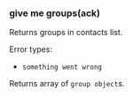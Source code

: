 ### give me groups(ack)
Returns groups in contacts list.

Error types:
  - `something went wrong`

Returns array of `group object`s.
